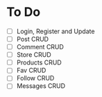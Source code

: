 # To Do 

- [ ] Login, Register and Update
- [ ] Post CRUD
- [ ] Comment CRUD
- [ ] Store CRUD
- [ ] Products CRUD
- [ ] Fav CRUD
- [ ] Follow CRUD
- [ ] Messages CRUD
